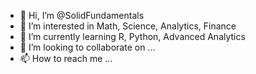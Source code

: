- 👋 Hi, I’m @SolidFundamentals
- 👀 I’m interested in Math, Science, Analytics, Finance
- 🌱 I’m currently learning R, Python, Advanced Analytics
- 💞️ I’m looking to collaborate on ...
- 📫 How to reach me ...

<!---
SolidFundamentals/SolidFundamentals is a ✨ special ✨ repository because its `README.md` (this file) appears on your GitHub profile.
You can click the Preview link to take a look at your changes.
--->
